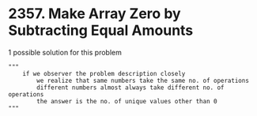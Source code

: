 # 2357. Make Array Zero by Subtracting Equal Amounts

1 possible solution for this problem  


```
"""
    if we observer the problem description closely
        we realize that same numbers take the same no. of operations
        different numbers almost always take different no. of operations
        the answer is the no. of unique values other than 0
"""
```

